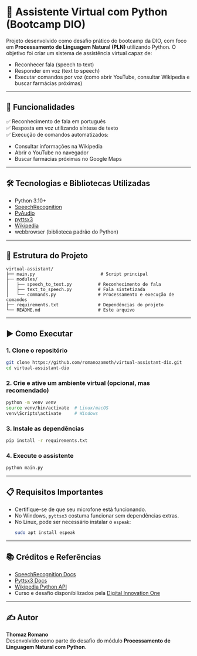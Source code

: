 # 🤖 Assistente Virtual com Python (Bootcamp DIO)

Projeto desenvolvido como desafio prático do bootcamp da DIO, com foco em **Processamento de Linguagem Natural (PLN)** utilizando Python. O objetivo foi criar um sistema de assistência virtual capaz de:

- Reconhecer fala (speech to text)
- Responder em voz (text to speech)
- Executar comandos por voz (como abrir YouTube, consultar Wikipedia e buscar farmácias próximas)

---

## 📌 Funcionalidades

✅ Reconhecimento de fala em português  
✅ Resposta em voz utilizando síntese de texto  
✅ Execução de comandos automatizados:
- Consultar informações na Wikipedia
- Abrir o YouTube no navegador
- Buscar farmácias próximas no Google Maps

---

## 🛠️ Tecnologias e Bibliotecas Utilizadas

- Python 3.10+
- [SpeechRecognition](https://pypi.org/project/SpeechRecognition/)
- [PyAudio](https://pypi.org/project/PyAudio/)
- [pyttsx3](https://pypi.org/project/pyttsx3/)
- [Wikipedia](https://pypi.org/project/wikipedia/)
- webbrowser (biblioteca padrão do Python)

---

## 🧱 Estrutura do Projeto

```
virtual-assistant/
├── main.py                         # Script principal
├── modules/
│   ├── speech_to_text.py          # Reconhecimento de fala
│   ├── text_to_speech.py          # Fala sintetizada
│   └── commands.py                # Processamento e execução de comandos
├── requirements.txt               # Dependências do projeto
└── README.md                      # Este arquivo
```

---

## ▶️ Como Executar

### 1. Clone o repositório

```bash
git clone https://github.com/romanozamoth/virtual-assistant-dio.git
cd virtual-assistant-dio
```

### 2. Crie e ative um ambiente virtual (opcional, mas recomendado)

```bash
python -m venv venv
source venv/bin/activate  # Linux/macOS
venv\Scripts\activate     # Windows
```

### 3. Instale as dependências

```bash
pip install -r requirements.txt
```

### 4. Execute o assistente

```bash
python main.py
```

---

## 📋 Requisitos Importantes

- Certifique-se de que seu microfone está funcionando.
- No Windows, `pyttsx3` costuma funcionar sem dependências extras.
- No Linux, pode ser necessário instalar o `espeak`:
  ```bash
  sudo apt install espeak
  ```

---

## 📚 Créditos e Referências

- [SpeechRecognition Docs](https://pypi.org/project/SpeechRecognition/)
- [Pyttsx3 Docs](https://pyttsx3.readthedocs.io/)
- [Wikipedia Python API](https://pypi.org/project/wikipedia/)
- Curso e desafio disponibilizados pela [Digital Innovation One](https://www.dio.me/)

---

## ✍️ Autor

**Thomaz Romano**  
Desenvolvido como parte do desafio do módulo **Processamento de Linguagem Natural com Python**.
